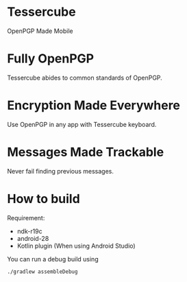 # Tessercube
OpenPGP Made Mobile

# Fully OpenPGP
Tessercube abides to common standards of OpenPGP.

# Encryption Made Everywhere
Use OpenPGP in any app with Tessercube keyboard.

# Messages Made Trackable
Never fail finding previous messages.

# How to build
Requirement:
 - ndk-r19c
 - android-28
 - Kotlin plugin (When using Android Studio)  

You can run a debug build using
```
./gradlew assembleDebug
```